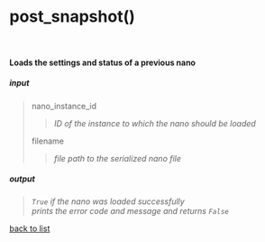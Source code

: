 # **post_snapshot()**
<br/>

#### Loads the settings and status of a previous nano
##### input
>nano_instance_id
>>*ID of the instance to which the nano should be loaded*   
>
>filename   
>>*file path to the serialized nano file*

##### output
>*`True` if the nano was loaded successfully*    
>*prints the error code and message and returns `False`*

[back to list](../Index.md)
